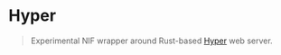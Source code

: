 # Hyper

> Experimental NIF wrapper around Rust-based [Hyper] web server.

[Hyper]: https://hyper.rs
